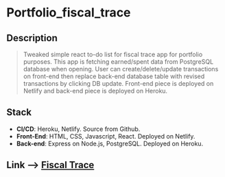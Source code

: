 # Portfolio_fiscal_trace
## Description
> Tweaked simple react to-do list for fiscal trace app for portfolio purposes. This app is fetching earned/spent data from PostgreSQL database when opening. User can create/delete/update transactions on front-end then replace back-end database table with revised transactions by clicking DB update. Front-end piece is deployed on Netlify and back-end piece is deployed on Heroku.

## Stack
* **CI/CD**:  Heroku, Netlify. Source from Github.
* **Front-End**: HTML, CSS, Javascript, React. Deployed on Netlify.
* **Back-end**: Express on Node.js, PostgreSQL. Deployed on Heroku.

## Link --> [Fiscal Trace](https://jason-portfolio-fiscaltrace.netlify.app/?target=_blank)

   
